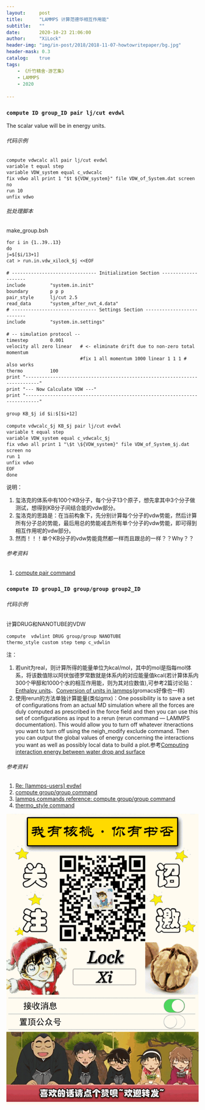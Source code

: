 ```yaml
---
layout:     post
title:      "LAMMPS 计算范德华相互作用能"
subtitle:   ""
date:       2020-10-23 21:06:00
author:     "XiLock"
header-img: "img/in-post/2018/2018-11-07-howtowritepaper/bg.jpg"
header-mask: 0.3
catalog:    true
tags:
    - 《斤竹精舍·游艺集》
    - LAMMPS
    - 2020

---
```


### `compute ID group_ID pair lj/cut evdwl`
The scalar value will be in energy units.
###### 代码示例
```
compute vdwcalc all pair lj/cut evdwl
variable t equal step
variable VDW_system equal c_vdwcalc
fix vdwo all print 1 "$t ${VDW_system}" file VDW_of_System.dat screen no
run 10
unfix vdwo
```

###### 批处理脚本
make_group.bsh
```
for i in {1..39..13}
do
j=$[$i/13+1]
cat > run.in.vdw_xilock_$j <<EOF

# ------------------------------- Initialization Section --------------------
include         "system.in.init"
boundary        p p p
pair_style      lj/cut 2.5
read_data       "system_after_nvt_4.data"
# ------------------------------- Settings Section --------------------------
include         "system.in.settings"

# -- simulation protocol --
timestep        0.001
velocity all zero linear   # <- eliminate drift due to non-zero total momentum
                           #fix 1 all momentum 1000 linear 1 1 1 # also works
thermo          100
print "---------------------------------------------------------------------------"
print "--- Now Calculate VDW ---"
print "---------------------------------------------------------------------------"

group KB_$j id $i:$[$i+12]

compute vdwcalc_$j KB_$j pair lj/cut evdwl
variable t equal step
variable VDW_system equal c_vdwcalc_$j
fix vdwo all print 1 "\$t \${VDW_system}" file VDW_of_System_$j.dat screen no
run 1
unfix vdwo
EOF
done
```
说明：
1. 玺洛克的体系中有100个KB分子，每个分子13个原子，想先拿其中3个分子做测试，想得到KB分子间结合能的vdw部分。
1. 玺洛克的思路是：在当前构象下，先分别计算每个分子的vdw势能，然后计算所有分子总的势能，最后用总的势能减去所有单个分子的vdw势能，即可得到相互作用呢的vdw部分。
1. 然而！！！单个KB分子的vdw势能竟然都一样而且跟总的一样？？Why？？


###### 参考资料
1. [compute pair command](https://lammps.sandia.gov/doc/compute_pair.html)




### `compute ID group1_ID group/group group2_ID`
###### 代码示例
计算DRUG和NANOTUBE的VDW
```
compute  vdwlint DRUG group/group NANOTUBE
thermo_style custom step temp c_vdwlin
```

注：
1. 若unit为real，则计算所得的能量单位为kcal/mol，其中的mol是指每mol体系，将该数值除以阿伏伽德罗常数就是体系内的对应能量值kcal(若计算体系内300个甲醇和1000个水的相互作用能，则为其对应数值),可参考2篇讨论贴：[Enthalpy units](https://matsci.org/t/enthalpy-units/46486)、[Conversion of units in lammps](https://matsci.org/t/conversion-of-units-in-lammps/48308)(gromacs好像也一样)
1. 使用rerun的方法单独计算能量(类似gmx)：One possibility is to save a set of configurations from an actual MD simulation where all the forces are duly computed as prescribed in the force field and then you can use this set of configurations as input to a rerun (rerun command — LAMMPS documentation). This would allow you to turn off whatever itneractions you want to turn off using the neigh_modify exclude command. Then you can output the global values of energy concerning the interactions you want as well as possibly local data to build a plot.参考[Computing interaction energy between water drop and surface](https://matsci.org/t/computing-interaction-energy-between-water-drop-and-surface/57078/4)

###### 参考资料
1. [Re: [lammps-users] evdwl](https://lammps.sandia.gov/threads/msg14241.html)
1. [compute group/group command](https://lammps.sandia.gov/doc/compute_group_group.html)
1. [lammps commands reference: compute group/group command](https://docs.lammps.org/compute_group_group.html)
1. [thermo_style command](https://lammps.sandia.gov/doc/thermo_style.html)

![](/img/wc-tail.GIF)
